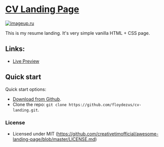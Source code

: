 # [CV Landing Page](https://floydezus.github.io/cv-landing)

[![imageup.ru](https://imageup.ru/img211/4086525/cv-example.jpg)](https://imageup.ru/img211/4086525/cv-example.jpg.html)

This is my resume landing. It's very simple vanilla HTML + CSS page.  

## Links:

+ [Live Preview](https://floydezus.github.io/cv-landing)

## Quick start

Quick start options:

- [Download from Github](https://github.com/floydezus/cv-landing.git).
- Clone the repo: `git clone https://github.com/floydezus/cv-landing.git`.


### License

- Licensed under MIT (https://github.com/creativetimofficial/awesome-landing-page/blob/master/LICENSE.md)

